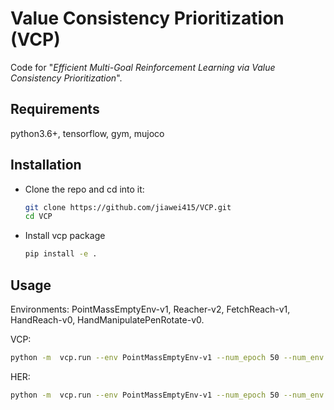 # Value Consistency Prioritization (VCP)
Code for "*Efficient Multi-Goal Reinforcement Learning via Value Consistency Prioritization*". 


## Requirements
python3.6+, tensorflow, gym, mujoco

## Installation
- Clone the repo and cd into it:
    ```bash
    git clone https://github.com/jiawei415/VCP.git
    cd VCP
    ```

- Install vcp package
    ```bash
    pip install -e .
    ```


## Usage
Environments: PointMassEmptyEnv-v1, Reacher-v2, FetchReach-v1, HandReach-v0, HandManipulatePenRotate-v0. 

VCP:
```bash
python -m  vcp.run --env PointMassEmptyEnv-v1 --num_epoch 50 --num_env 1  --alg_config "{'k_heads':16,'priority_temperature':9.0}
```

HER:
```bash
python -m  vcp.run --env PointMassEmptyEnv-v1 --num_epoch 50 --num_env 16  --alg_config "{'k_heads':1,'prioritized_replay':False,'use_her_buffer':False}"
```


